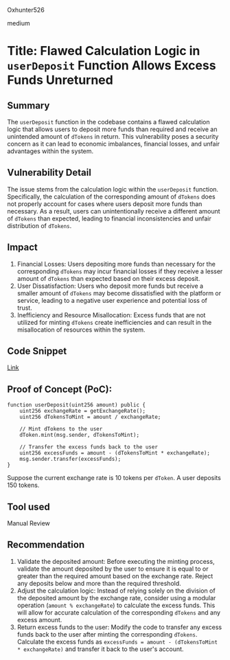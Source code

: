 Oxhunter526

medium

# Title: Flawed Calculation Logic in `userDeposit` Function Allows Excess Funds Unreturned

## Summary
The `userDeposit` function in the codebase contains a flawed calculation logic that allows users to deposit more funds than required and receive an unintended amount of `dTokens` in return. This vulnerability poses a security concern as it can lead to economic imbalances, financial losses, and unfair advantages within the system.
## Vulnerability Detail
The issue stems from the calculation logic within the `userDeposit` function. Specifically, the calculation of the corresponding amount of `dTokens` does not properly account for cases where users deposit more funds than necessary. As a result, users can unintentionally receive a different amount of `dTokens` than expected, leading to financial inconsistencies and unfair distribution of `dTokens`.
## Impact
1. Financial Losses: Users depositing more funds than necessary for the corresponding `dTokens` may incur financial losses if they receive a lesser amount of `dTokens` than expected based on their excess deposit.
2. User Dissatisfaction: Users who deposit more funds but receive a smaller amount of `dTokens` may become dissatisfied with the platform or service, leading to a negative user experience and potential loss of trust.
3. Inefficiency and Resource Misallocation: Excess funds that are not utilized for minting `dTokens` create inefficiencies and can result in the misallocation of resources within the system.
## Code Snippet
[Link](https://github.com/sherlock-audit/2023-06-dodo/blob/main/new-dodo-v3/contracts/DODOV3MM/D3Vault/D3VaultFunding.sol#L29-L45)
## Proof of Concept (PoC):
```solidity
function userDeposit(uint256 amount) public {
    uint256 exchangeRate = getExchangeRate();
    uint256 dTokensToMint = amount / exchangeRate;
    
    // Mint dTokens to the user
    dToken.mint(msg.sender, dTokensToMint);
    
    // Transfer the excess funds back to the user
    uint256 excessFunds = amount - (dTokensToMint * exchangeRate);
    msg.sender.transfer(excessFunds);
}
```
Suppose the current exchange rate is 10 tokens per `dToken`. A user deposits 150 tokens.
## Tool used

Manual Review

## Recommendation
1. Validate the deposited amount: Before executing the minting process, validate the amount deposited by the user to ensure it is equal to or greater than the required amount based on the exchange rate. Reject any deposits below and more than the required threshold.
2. Adjust the calculation logic: Instead of relying solely on the division of the deposited amount by the exchange rate, consider using a modular operation (`amount % exchangeRate`) to calculate the excess funds. This will allow for accurate calculation of the corresponding `dTokens` and any excess amount.
3. Return excess funds to the user: Modify the code to transfer any excess funds back to the user after minting the corresponding `dTokens`. Calculate the excess funds as `excessFunds = amount - (dTokensToMint * exchangeRate)` and transfer it back to the user's account.